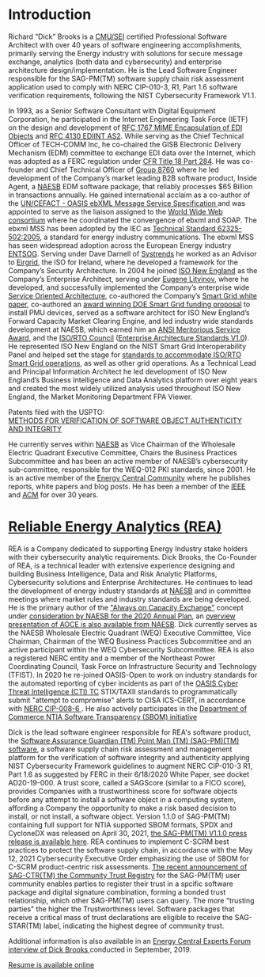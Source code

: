 <h1>Introduction</h1>

Richard “Dick” Brooks is a <a href="https://www.sei.cmu.edu/"> CMU/SEI</a> certified Professional Software Architect with over 40 years of software engineering accomplishments, primarily serving the Energy industry with solutions for secure message exchange, analytics (both data and cybersecurity) and enterprise architecture design/implementation. He is the Lead Software Engineer responsible for the SAG-PM(TM) software supply chain risk assessment application used to comply with NERC CIP-010-3, R1, Part 1.6 software verification requirements, following the NIST Cybersecurity Framework V1.1. 

<p>In 1993, as a Senior Software Consultant with Digital Equipment Corporation, he participated in the Internet Engineering Task Force (IETF) on the design and development of <a href="https://tools.ietf.org/html/rfc1767">RFC 1767 MIME Encapsulation of EDI Objects</a> and <a href="https://tools.ietf.org/html/rfc4130"> RFC 4130 EDIINT AS2</a>. While serving as the Chief Technical Officer of TECH-COMM Inc, he co-chaired the GISB Electronic Delivery Mechanism (EDM) committee to exchange EDI data over the Internet, which was adopted as a FERC regulation under <a href="https://www.govinfo.gov/content/pkg/FR-2018-12-03/pdf/2018-26158.pdf">CFR Title 18 Part 284</a>.  He was co-founder and Chief Technical Officer of <a href="http://www.8760.com/InsideAgent.html">Group 8760</a> where he led development of the Company’s market leading B2B software product, Inside Agent, a <a href="http://www.naesb.org/">NAESB</a> EDM software package, that reliably processes $65 Billion in transactions annually. He gained international acclaim as a co-author of the <a href="http://www.ebxml.org/specs/ebMS.pdf">UN/CEFACT - OASIS ebXML Message Service Specification </a> and was appointed to serve as the liaison assigned to the <a href="https://www.w3.org/TR/2001/WD-soap12-part1-20011217/">World Wide Web consortium</a> where he coordinated the convergence of ebxml and SOAP. 
The ebxml MSS has been adopted by the IEC as <a href="https://webstore.iec.ch/publication/6847">Technical Standard 62325-502:2005</a>, a standard for energy industry communications. The ebxml MSS has seen widespread adoption across the European Energy industry <a href="https://entsog.eu/sites/default/files/files-old-website/as4/pdf/INT0488-170328%20AS4%20Usage%20Profile_Rev_3.5.pdf">ENTSOG</a>.  
Serving under Dave Darnell of <a href="http://www.systrends.com">Systrends</a>  he worked as an Advisor to <a href="http://www.eirgridgroup.com/">Eirgrid</a>, the ISO for Ireland, where he developed a framework for the Company’s Security Architecture. In 2004 he joined <a href="http://www.iso-ne.com/">ISO New England</a> as the Company’s Enterprise Architect, serving under <a /href="https://energycentral.com/c/ec/rip-iso-ne-chief-technologist-eugene-litvinov">Eugene Litvinov</a>, where he developed, and successfully implemented the Company’s enterprise wide <a href="https://github.com/rjb4standards/Presentations/blob/master/2007-GARTNER-CEP-ep1_a4.pdf">Service Oriented Architecture</a>, co-authored the Company’s <a href="https://www.iso-ne.com/static-assets/documents/committees/comm_wkgrps/prtcpnts_comm/pac/mtrls/2009/may202009/a_smart_grid_report.pdf">Smart Grid white paper</a>, co-authored an <a href="https://www.iso-ne.com/static-assets/documents/nwsiss/pr/2010/final_sgig_07012010.pdf">award winning DOE Smart Grid funding proposal</a> to install PMU devices, served as a software architect for ISO New England’s Forward Capacity Market Clearing Engine, and led industry wide standards development at NAESB, which earned him an <a href="https://www.naesb.org/pdf/082801pr.pdf">ANSI Meritorious Service Award</a>, and the <a href="https://isorto.org/">ISO/RTO Council</a> (<a href="https://github.com/rjb4standards/Presentations/blob/master/ISORTO-EAS-Standards.pdf">Enterprise Architecture Standards V1.0</a>). He represented ISO New England on the NIST Smart Grid Interoperability Panel and helped set the stage for <a href="https://github.com/rjb4standards/Presentations/blob/master/2009-0428-SmartGrid-Roadmap-Summit%5B1%5D.ppt?raw=true"> standards to accommodate ISO/RTO Smart Grid operations</a>, as well as other grid operations.  As a Technical Lead and Principal Information Architect he led development of ISO New England’s Business Intelligence and Data Analytics platform over eight years and created the most widely utilized analysis used throughout ISO New England, the Market Monitoring Department FPA Viewer. 

Patents filed with the USPTO: <br>
<a href="https://reliableenergyanalytics.com/sag-patent-pending-info">METHODS FOR VERIFICATION OF SOFTWARE OBJECT AUTHENTICITY AND INTEGRITY</a>

He currently serves within <a href="http://www.naesb.org">NAESB</a> as Vice Chairman of the Wholesale Electric Quadrant Executive Committee, Chairs the Business Practices Subcommittee and has been an active member of NAESB’s cybersecurity sub-committee, responsible for the WEQ-012 PKI standards, since 2001. He is an active member of the <a href="https://www.energycentral.com/#keywords%3DRichard%252BBrooks%26entity_bundles%3D-all%26sort_type%3Ddate_newest%26page%3D0"> Energy Central Community</a> where he publishes reports, white papers and blog posts.
He has been a member of the <a href="http://www.ieee.org/">IEEE</a> and <a href="http://www.acm.org/">ACM</a> for over 30 years.

<h1><a href="https://reliableenergyanalytics.com/">Reliable Energy Analytics (REA)</a></h1>

REA is a Company dedicated to supporting Energy Industry stake holders with their cybersecurity analytic requirements.  Dick Brooks, the Co-Founder of REA, is a technical leader with extensive experience designing and building Business Intelligence, Data and Risk Analytic Platforms, Cybersecurity solutions and Enterprise Architectures. He continues to lead the development of energy industry standards at <a href="http://www.naesb.org">NAESB</a> and in committee meetings where market rules and industry standards are being developed. He is the primary author of the <a href="https://www.energycentral.com/c/em/2019-insights-just-time-capacity-acquisition-through-always-capacity-exchange">"Always on Capacity Exchange"</a> concept under <a href="https://www.naesb.org/pdf4/weq_aplan100219w1.docx">consideration by NAESB for the 2020 Annual Plan</a>, an <a href="https://www.naesb.org/pdf4/weq_aplan100219w2.pdf">overview presentation of AOCE is also available from NAESB</a>. 
Dick currently serves as the NAESB Wholesale Electric Quadrant (WEQ) Executive Committee, Vice Chairman, Chairman of the WEQ Business Practices Subcommittee and an active participant within the WEQ Cybersecurity Subcommittee. REA is also a registered NERC entity and a member of the Northeast Power Coordinating Council, Task Force on Infrastructure Security and Technology (TFIST).  In 2020 he re-joined OASIS-Open to work on industry standards for the automated reporting of cyber incidents as part of the <a href="https://www.oasis-open.org/apps/org/workgroup/cti/index.php">OASIS Cyber Threat Intelligence (CTI) TC</a> STIX/TAXII standards to programmatically submit "attempt to compromise" alerts to CISA ICS-CERT, in accordance with <a href="https://www.nerc.com/pa/Stand/Pages/Project-2018-02-Modifications-to-CIP-008-Cyber-Security-Incident-Reporting.aspx"> NERC CIP-008-6 </a>. He also actively participates in the <a href="https://www.ntia.gov/sbom"> Department of Commerce NTIA Software Transparency (SBOM) initiative</a>

Dick is the lead software engineer responsible for REA's software product, the <a href="https://reliableenergyanalytics.com/products"> Software Assurance Guardian (TM) Point Man (TM) (SAG-PM)(TM) software</a>, a software supply chain risk assessment and management platform for the verification of software integrity and authenticity applying NIST Cybersecurity Framework guidelines to augment NERC CIP-010-3 R1, Part 1.6 as suggested by FERC in their 6/18/2020 White Paper, see docket AD20-19-000. A trust score, called a SAGScore (similar to a FICO score), provides Companies with a trustworthiness score for software objects before any attempt to install a software object in a computing system, affording a Company the opportunity to make a risk based decision to install, or not install, a software object. Version 1.1.0 of SAG-PM(TM) containing full support for NTIA supported SBOM formats, SPDX and CycloneDX was released on April 30, 2021, <a href="https://apnews.com/press-release/accesswire/electric-utilities-technology-utilities-business-software-9105f3b96fdae5cd11aac660d44a69e1">the SAG-PM(TM) V1.1.0 press release is available here</a>. REA continues to implement C-SCRM best practices to protect the software supply chain, in accordance with the May 12, 2021 Cybersecurity Executive Order emphasizing the use of SBOM for C-SCRM product-centric risk assessments. <a href="https://www.einpresswire.com/article/545051889/announcing-the-sag-ctr-tm-community-trust-registry-for-digitally-signed-software?r=pawKHGm9JeOss4tpbO">The recent announcement of SAG-CTR(TM) the Community Trust Registry</a> for the SAG-PM(TM) user community enables parties to register their trust in a spcific software package and digital signature combination, forming a bonded trust relationship, which other SAG-PM(TM) users can query. The more "trusting parties" the higher the Trustworthiness level. Software packages that receive a critical mass of trust declarations are eligible to receive the SAG-STAR(TM) label, indicating the highest degree of community trust. 

Additional information is also available in an <a href="https://www.energycentral.com/c/em/getting-know-your-experts-interview-series-richard-brooks-expert-load-management">Energy Central Experts Forum interview of Dick Brooks </a>conducted in September, 2019.

<a href="https://github.com/rjb4standards/Presentations/blob/master/Dick_Brooks_Resume_2019.pdf?raw=true">Resume is available online</a>


